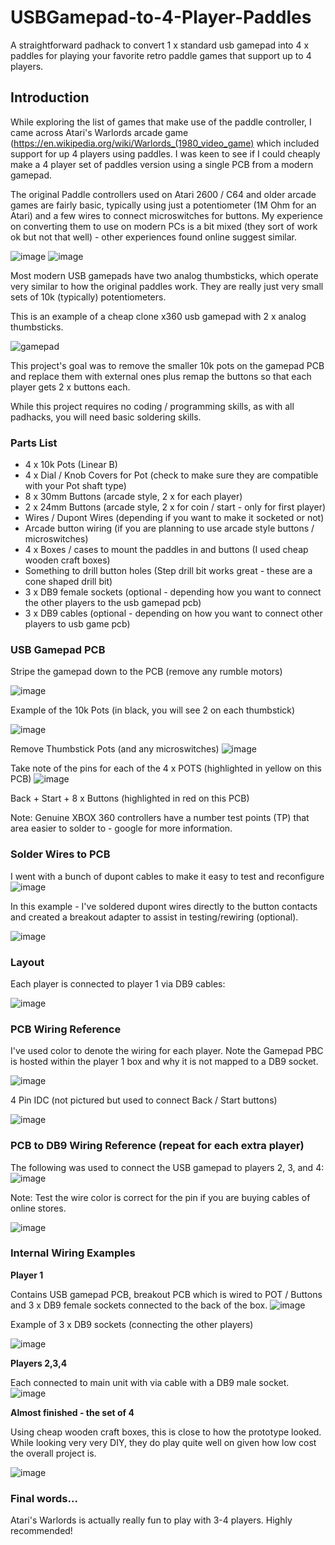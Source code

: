 # USBGamepad-to-4-Player-Paddles
A straightforward padhack to convert 1 x standard usb gamepad into 4 x paddles for playing your favorite retro paddle games that support up to 4 players.    


## Introduction
While exploring the list of games that make use of the paddle controller, I came across Atari's Warlords arcade game (https://en.wikipedia.org/wiki/Warlords_(1980_video_game) which included support for up 4 players using paddles.   I was keen to see if I could cheaply make a 4 player set of paddles version using a single PCB from a modern gamepad.

The original Paddle controllers used on Atari 2600 / C64 and older arcade games are fairly basic, typically using just a potentiometer (1M Ohm for an Atari) and a few wires to connect microswitches for buttons.   My experience on converting them to use on modern PCs is a bit mixed (they sort of work ok but not that well) - other experiences found online suggest similar.

![image](https://github.com/user-attachments/assets/f275eff4-ab17-409e-a38b-a51df1fd880c)
![image](https://github.com/user-attachments/assets/28b7070e-184c-4c70-a7d6-4d0b61cfb6fd)

Most modern USB gamepads have two analog thumbsticks, which operate very similar to how the original paddles work.
They are really just very small sets of 10k (typically) potentiometers.    

This is an example of a cheap clone x360 usb gamepad with 2 x analog thumbsticks.

![gamepad](https://github.com/user-attachments/assets/7812755b-dbbf-46f4-8c40-d8dd1fe98534)


This project's goal was to remove the smaller 10k pots on the gamepad PCB and replace them with external ones plus remap the buttons so that each player gets 2 x buttons each.

While this project requires no coding / programming skills, as with all padhacks, you will need basic soldering skills.


### Parts List
- 4 x 10k Pots (Linear B)
- 4 x Dial / Knob Covers for Pot (check to make sure they are compatible with your Pot shaft type) 
- 8 x 30mm Buttons (arcade style, 2 x for each player)
- 2 x 24mm Buttons (arcade style, 2 x for coin / start - only for first player) 
- Wires / Dupont Wires (depending if you want to make it socketed or not)
- Arcade button wiring (if you are planning to use arcade style buttons / microswitches)
- 4 x Boxes / cases to mount the paddles in and buttons (I used cheap wooden craft boxes)
- Something to drill button holes (Step drill bit works great - these are a cone shaped drill bit)
- 3 x DB9 female sockets (optional - depending how you want to connect the other players to the usb gamepad pcb)
- 3 x DB9 cables (optional - depending on how you want to connect other players to usb game pcb) 


### USB Gamepad PCB
Stripe the gamepad down to the PCB (remove any rumble motors)

![image](https://github.com/user-attachments/assets/a1310436-6ceb-4a4d-8d7d-5c231bb7f174)

Example of the 10k Pots (in black, you will see 2 on each thumbstick)

![image](https://github.com/user-attachments/assets/f925e5f3-0545-440f-a778-bde97b992f13)


Remove Thumbstick Pots (and any microswitches)
![image](https://github.com/user-attachments/assets/41e85c84-15d2-49db-8a52-da2072fe394f)


Take note of the pins for each of the 4 x POTS  (highlighted in yellow on this PCB)
![image](https://github.com/user-attachments/assets/878bf533-9596-4c44-b412-a75ac3f0393a)

Back + Start + 8 x Buttons (highlighted in red on this PCB)

Note: Genuine XBOX 360 controllers have a number test points (TP) that area easier to solder to - google for more information. 


### Solder Wires to PCB
I went with a bunch of dupont cables to make it easy to test and reconfigure
![image](https://github.com/user-attachments/assets/e13870c4-4bc2-4669-b48b-59eba8b49e52)


In this example - I've soldered dupont wires directly to the button contacts and created a breakout adapter to assist in testing/rewiring (optional).

![image](https://github.com/user-attachments/assets/6c7ffbcd-4ec4-47fe-ad96-d3bcd6285366)

### Layout
Each player is connected to player 1 via DB9 cables:

![image](https://github.com/user-attachments/assets/b6fe9b1b-d080-4eba-9c23-1b4083666936)


### PCB Wiring Reference
I've used color to denote the wiring for each player.  Note the Gamepad PBC is hosted within the player 1 box and why it is not mapped to a DB9 socket.

![image](https://github.com/user-attachments/assets/c14e3714-6d4b-421a-a293-dc0b4c8d5513)

4 Pin IDC (not pictured but used to connect Back / Start buttons)

![image](https://github.com/user-attachments/assets/fffe3336-5711-4a61-a5b4-2859a554a996)


### PCB to DB9 Wiring Reference (repeat for each extra player)
The following was used to connect the USB gamepad to  players 2, 3, and 4:
![image](https://github.com/user-attachments/assets/1bd42633-72ac-45e6-b006-800ea3996e76)

Note: Test the wire color is correct for the pin if you are buying cables of online stores.

![image](https://github.com/user-attachments/assets/698fc31b-3f8f-4131-9120-c6c1972bfd39)




### Internal Wiring Examples
**Player 1** 

Contains USB gamepad PCB, breakout PCB which is wired to POT / Buttons and  3 x DB9 female sockets connected to the back of the box.
![image](https://github.com/user-attachments/assets/8df0316b-44b8-4eb6-8eeb-79459e532359)

Example of 3 x DB9 sockets (connecting the other players)

![image](https://github.com/user-attachments/assets/082f370c-e72d-4b1e-a855-90718c46cbdb)


**Players 2,3,4**

Each connected to main unit with via cable with a DB9 male socket.
![image](https://github.com/user-attachments/assets/d6c8fcea-5841-4456-88b1-43a8c9c55da2)


**Almost finished - the set of 4**

Using cheap wooden craft boxes, this is close to how the prototype looked.   While looking very very DIY, they do play quite well on given how low cost the overall project is.   

![image](https://github.com/user-attachments/assets/bf06488a-c50a-4c89-a1a8-07d9a5809f51)


### Final words...
Atari's Warlords is actually really fun to play with 3-4 players.   Highly recommended!
